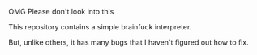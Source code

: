 OMG Please don't look into this

This repository contains a simple brainfuck interpreter.

But, unlike others, it has many bugs that I haven't figured out how to fix.
